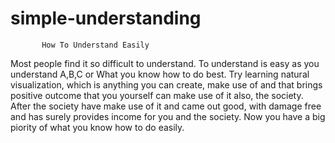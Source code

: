 # simple-understanding
           How To Understand Easily
Most people find it so difficult to understand.
To understand is easy as you understand A,B,C
or What you know how to do best.
 Try learning natural visualization, which is 
anything you can create, make use of and that 
brings positive outcome that you yourself can
make use of it also, the society. After the 
society have make use of it and came out good,
with damage free and has surely provides income
for you and the society. Now you have a big 
piority of what you know how to do easily.
